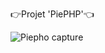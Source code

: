 👉Projet 'PiePHP'👈

![Piepho capture](https://user-images.githubusercontent.com/118727035/235190458-ac15a4c6-a4d9-43ba-a3e5-20f8b0f5d8ce.png)
